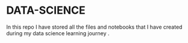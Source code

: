 # DATA-SCIENCE

In this repo I have stored all the files and notebooks that I have created during my data science learning journey 
.
